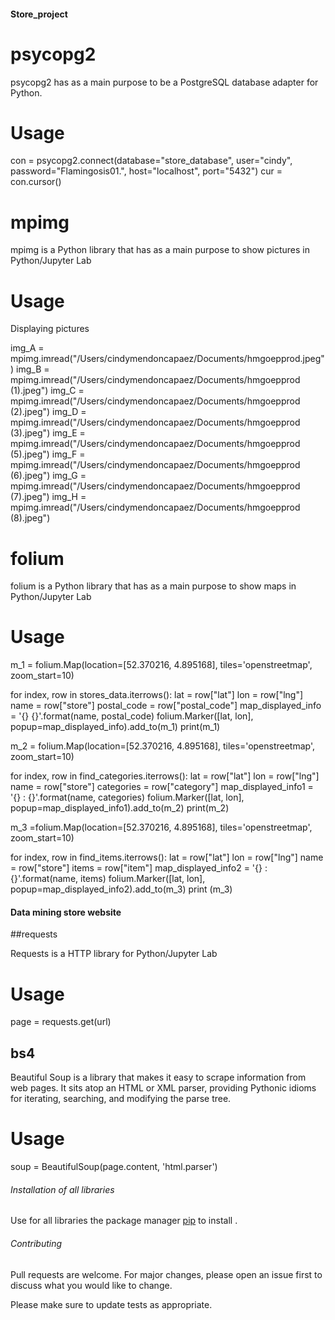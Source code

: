 #### Store_project ####

# psycopg2

psycopg2 has as a main purpose to be a PostgreSQL database adapter for Python.

# Usage
con = psycopg2.connect(database="store_database", user="cindy", password="Flamingosis01.", host="localhost", port="5432")
cur = con.cursor()


# mpimg

mpimg is a Python library that has as a main purpose to show pictures in Python/Jupyter Lab

# Usage

Displaying pictures

img_A = mpimg.imread("/Users/cindymendoncapaez/Documents/hmgoepprod.jpeg")
img_B = mpimg.imread("/Users/cindymendoncapaez/Documents/hmgoepprod (1).jpeg")
img_C = mpimg.imread("/Users/cindymendoncapaez/Documents/hmgoepprod (2).jpeg")
img_D = mpimg.imread("/Users/cindymendoncapaez/Documents/hmgoepprod (3).jpeg")
img_E = mpimg.imread("/Users/cindymendoncapaez/Documents/hmgoepprod (5).jpeg")
img_F = mpimg.imread("/Users/cindymendoncapaez/Documents/hmgoepprod (6).jpeg")
img_G = mpimg.imread("/Users/cindymendoncapaez/Documents/hmgoepprod (7).jpeg")
img_H = mpimg.imread("/Users/cindymendoncapaez/Documents/hmgoepprod (8).jpeg")



# folium

folium is a Python library that has as a main purpose to show maps in Python/Jupyter Lab

# Usage

m_1 = folium.Map(location=[52.370216, 4.895168], tiles='openstreetmap', zoom_start=10)

for index, row in stores_data.iterrows():
    lat = row["lat"]
    lon = row["lng"]
    name = row["store"]
    postal_code = row["postal_code"]
    map_displayed_info = '{}  {}'.format(name, postal_code)
    folium.Marker([lat, lon], popup=map_displayed_info).add_to(m_1)
    print(m_1)

m_2 = folium.Map(location=[52.370216, 4.895168], tiles='openstreetmap', zoom_start=10)

for index, row in find_categories.iterrows():
    lat = row["lat"]
    lon = row["lng"]
    name = row["store"]
    categories = row["category"]
    map_displayed_info1 = '{} : {}'.format(name, categories)
    folium.Marker([lat, lon], popup=map_displayed_info1).add_to(m_2)
    print(m_2)
    
m_3 =folium.Map(location=[52.370216, 4.895168], tiles='openstreetmap', zoom_start=10)

for index, row in find_items.iterrows():
    lat = row["lat"]
    lon = row["lng"]
    name = row["store"]
    items = row["item"]
    map_displayed_info2 = '{} : {}'.format(name, items)
    folium.Marker([lat, lon], popup=map_displayed_info2).add_to(m_3)
    print (m_3)


#### Data mining store website ####

##requests

Requests is a HTTP library for Python/Jupyter Lab

# Usage

page = requests.get(url)


## bs4 

Beautiful Soup is a library that makes it easy to scrape information from web pages. 
It sits atop an HTML or XML parser, providing Pythonic idioms for iterating, searching, and modifying the parse tree.

# Usage

soup = BeautifulSoup(page.content, 'html.parser')



###### Installation of all libraries #####

Use for all libraries the package manager [pip](https://pip.pypa.io/en/stable/) to install .


###### Contributing ######
Pull requests are welcome. For major changes, please open an issue first to discuss what you would like to change.

Please make sure to update tests as appropriate.
